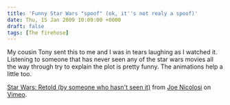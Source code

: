 ```yaml
---
title: 'Funny Star Wars "spoof" (ok, it''s not realy a spoof)'
date: Thu, 15 Jan 2009 10:09:00 +0000
draft: false
tags: [The firehose]
---
```


My cousin Tony sent this to me and I was in tears laughing as I watched it. Listening to someone that has never seen any of the star wars movies all the way through try to explain the plot is pretty funny. The animations help a little too.  
  
  
[Star Wars: Retold (by someone who hasn't seen it)](http://vimeo.com/) from [Joe Nicolosi](http://vimeo.com/user759504) on [Vimeo](http://vimeo.com/).